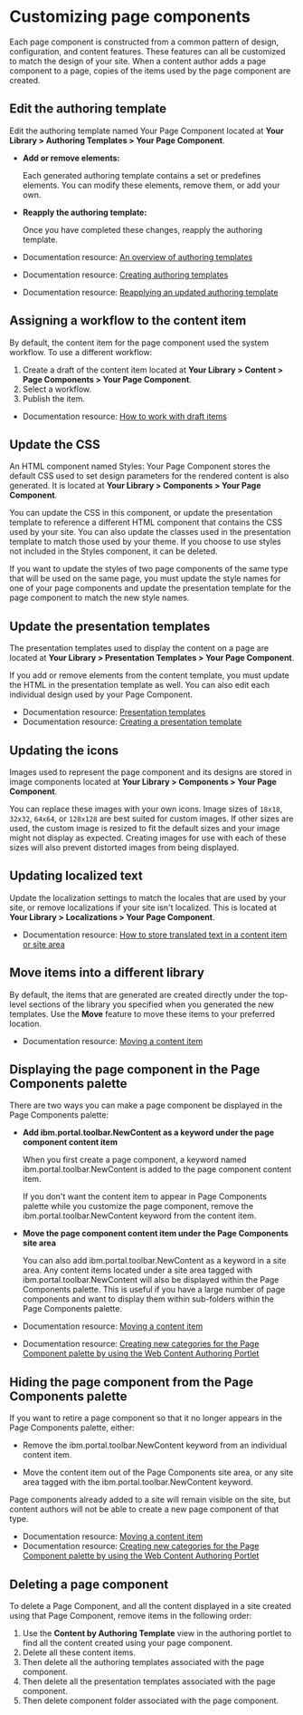 # Customizing page components

Each page component is constructed from a common pattern of design, configuration, and content features. These features can all be customized to match the design of your site. When a content author adds a page component to a page, copies of the items used by the page component are created.

## Edit the authoring template

Edit the authoring template named Your Page Component located at **Your Library > Authoring Templates > Your Page Component**.

-   **Add or remove elements:**

    Each generated authoring template contains a set or predefines elements. You can modify these elements, remove them, or add your own.

-   **Reapply the authoring template:**

    Once you have completed these changes, reapply the authoring template.


-   Documentation resource: [An overview of authoring templates](../../../../../../build_sites/create_sites/create_reusable_assets/wcm_dev_auth-temp_overview.md)
-   Documentation resource: [Creating authoring templates](../../authoring_templates/creating_content_template/index.md)
-   Documentation resource: [Reapplying an updated authoring template](../../authoring_templates/howto_manage_auth_templates/wcm_dev_auth-temp_reapply.md)

## Assigning a workflow to the content item

By default, the content item for the page component used the system workflow. To use a different workflow:

1.  Create a draft of the content item located at **Your Library > Content > Page Components > Your Page Component**.
2.  Select a workflow.
3.  Publish the item.

-   Documentation resource: [How to work with draft items](../../../change_management/drafts.md)
<!-- -   Documentation resource: [Content item workflow settings](../panel_help/wcm_dev_workflow_items_content.md) -->

## Update the CSS

An HTML component named Styles: Your Page Component stores the default CSS used to set design parameters for the rendered content is also generated. It is located at **Your Library > Components > Your Page Component**.

You can update the CSS in this component, or update the presentation template to reference a different HTML component that contains the CSS used by your site. You can also update the classes used in the presentation template to match those used by your theme. If you choose to use styles not included in the Styles component, it can be deleted.

If you want to update the styles of two page components of the same type that will be used on the same page, you must update the style names for one of your page components and update the presentation template for the page component to match the new style names.

## Update the presentation templates

The presentation templates used to display the content on a page are located at **Your Library > Presentation Templates > Your Page Component**.

If you add or remove elements from the content template, you must update the HTML in the presentation template as well. You can also edit each individual design used by your Page Component.

-   Documentation resource: [Presentation templates](../../../../../../build_sites/create_sites/create_reusable_assets/presentation_template/index.md)
-   Documentation resource: [Creating a presentation template](../../wcm_dev_pres-temp.md)

## Updating the icons

Images used to represent the page component and its designs are stored in image components located at **Your Library > Components > Your Page Component**.

You can replace these images with your own icons. Image sizes of `18x18`, `32x32`, `64x64`, or `128x128` are best suited for custom images. If other sizes are used, the custom image is resized to fit the default sizes and your image might not display as expected. Creating images for use with each of these sizes will also prevent distorted images from being displayed.

## Updating localized text

Update the localization settings to match the locales that are used by your site, or remove localizations if your site isn't localized. This is located at **Your Library > Localizations > Your Page Component**.

-   Documentation resource: [How to store translated text in a content item or site area](../../../../../wcm_development/wcm_dev_storing_translated_text.md)

## Move items into a different library

By default, the items that are generated are created directly under the top-level sections of the library you specified when you generated the new templates. Use the **Move** feature to move these items to your preferred location.

-   Documentation resource: [Moving a content item](../../content_items/howto_move_copy_link_items/wcm_dev_content_linking_moving.md)

## Displaying the page component in the Page Components palette

There are two ways you can make a page component be displayed in the Page Components palette:

-   **Add ibm.portal.toolbar.NewContent as a keyword under the page component content item**

    When you first create a page component, a keyword named ibm.portal.toolbar.NewContent is added to the page component content item.

    If you don't want the content item to appear in Page Components palette while you customize the page component, remove the ibm.portal.toolbar.NewContent keyword from the content item.

-   **Move the page component content item under the Page Components site area**

    You can also add ibm.portal.toolbar.NewContent as a keyword in a site area. Any content items located under a site area tagged with ibm.portal.toolbar.NewContent will also be displayed within the Page Components palette. This is useful if you have a large number of page components and want to display them within sub-folders within the Page Components palette.


-   Documentation resource: [Moving a content item](../../content_items/howto_move_copy_link_items/wcm_dev_content_linking_moving.md)
-   Documentation resource: [Creating new categories for the Page Component palette by using the Web Content Authoring Portlet](../../../../../../build_sites/create_sites/site_prep_content_author/prep_site_toolbar/customizing_page_cmpnt_palette/epc_newsource_cfgengine.md)

## Hiding the page component from the Page Components palette

If you want to retire a page component so that it no longer appears in the Page Components palette, either:

-   Remove the ibm.portal.toolbar.NewContent keyword from an individual content item.

-   Move the content item out of the Page Components site area, or any site area tagged with the ibm.portal.toolbar.NewContent keyword.


Page components already added to a site will remain visible on the site, but content authors will not be able to create a new page component of that type.

-   Documentation resource: [Moving a content item](../../content_items/howto_move_copy_link_items/wcm_dev_content_linking_moving.md)
-   Documentation resource: [Creating new categories for the Page Component palette by using the Web Content Authoring Portlet](../../../../../../build_sites/create_sites/site_prep_content_author/prep_site_toolbar/customizing_page_cmpnt_palette/epc_newsource_cfgengine.md)

## Deleting a page component

To delete a Page Component, and all the content displayed in a site created using that Page Component, remove items in the following order:

1.  Use the **Content by Authoring Template** view in the authoring portlet to find all the content created using your page component.
2.  Delete all these content items.
3.  Then delete all the authoring templates associated with the page component.
4.  Then delete all the presentation templates associated with the page component.
5.  Then delete component folder associated with the page component.


